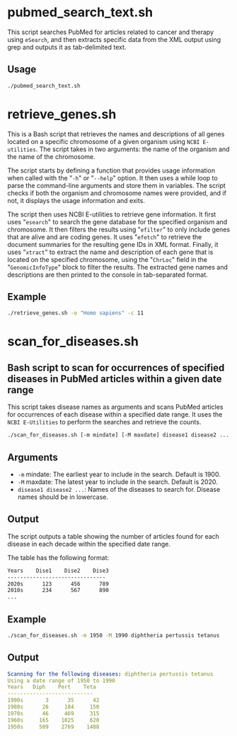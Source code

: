 # pubmed_search_text.sh

This script searches PubMed for articles related to cancer and therapy using `eSearch`, and then extracts specific data from the XML output using grep and outputs it as tab-delimited text.

## Usage
```bash
./pubmed_search_text.sh
```

# retrieve_genes.sh

This is a Bash script that retrieves the names and descriptions of all genes located on a specific chromosome of a given organism using `NCBI E-utilities`. The script takes in two arguments: the name of the organism and the name of the chromosome.

The script starts by defining a function that provides usage information when called with the "`-h`" or "`--help`" option. It then uses a while loop to parse the command-line arguments and store them in variables. The script checks if both the organism and chromosome names were provided, and if not, it displays the usage information and exits.

The script then uses NCBI E-utilities to retrieve gene information. It first uses "`esearch`" to search the gene database for the specified organism and chromosome. It then filters the results using "`efilter`" to only include genes that are alive and are coding genes. It uses "`efetch`" to retrieve the document summaries for the resulting gene IDs in XML format. Finally, it uses "`xtract`" to extract the name and description of each gene that is located on the specified chromosome, using the "`ChrLoc`" field in the "`GenomicInfoType`" block to filter the results. The extracted gene names and descriptions are then printed to the console in tab-separated format.

## Example
```bash
./retrieve_genes.sh -o "Homo sapiens" -c 11
```

# scan_for_diseases.sh

## Bash script to scan for occurrences of specified diseases in PubMed articles within a given date range
This script takes disease names as arguments and scans PubMed articles for occurrences of each disease within a specified date range. It uses the `NCBI E-Utilities` to perform the searches and retrieve the counts.

```bash
./scan_for_diseases.sh [-m mindate] [-M maxdate] disease1 disease2 ...
```
## Arguments
* `-m` mindate: The earliest year to include in the search. Default is 1900.
* `-M` maxdate: The latest year to include in the search. Default is 2020.
* `disease1 disease2 ...`: Names of the diseases to search for. Disease names should be in lowercase.

## Output
The script outputs a table showing the number of articles found for each disease in each decade within the specified date range.

The table has the following format:
```markdown
Years    Dise1    Dise2    Dise3
-------------------------------
2020s      123      456      789
2010s      234      567      890
...
```

## Example
```bash
./scan_for_diseases.sh -m 1950 -M 1990 diphtheria pertussis tetanus
```
## Output

```yaml
Scanning for the following diseases: diphtheria pertussis tetanus
Using a date range of 1950 to 1990
Years   Diph    Pert    Teta
---------------------------
1990s       3      35      42
1980s      26     184     150
1970s      46     469     315
1960s     165    1025     620
1950s     509    2769    1488
```
